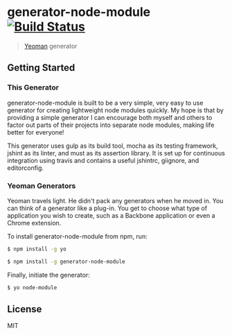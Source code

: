 # generator-node-module [![Build Status](https://secure.travis-ci.org/reem/generator-node-module.png?branch=master)](https://travis-ci.org/reem/generator-node-module)

> [Yeoman](http://yeoman.io) generator


## Getting Started

### This Generator

generator-node-module is built to be a very simple, very easy to use generator
for creating lightweight node modules quickly. My hope is that by providing a
simple generator I can encourage both myself and others to factor out parts of
their projects into separate node modules, making life better for everyone!

This generator uses gulp as its build tool, mocha as its testing framework,
jshint as its linter, and must as its assertion library. It is set up for
continuous integration using travis and contains a useful jshintrc, giignore,
and editorconfig.

### Yeoman Generators

Yeoman travels light. He didn't pack any generators when he moved in. You can think of a generator like a plug-in. You get to choose what type of application you wish to create, such as a Backbone application or even a Chrome extension.

To install generator-node-module from npm, run:

```bash
$ npm install -g yo
```

```bash
$ npm install -g generator-node-module
```

Finally, initiate the generator:

```bash
$ yo node-module
```

## License

MIT
